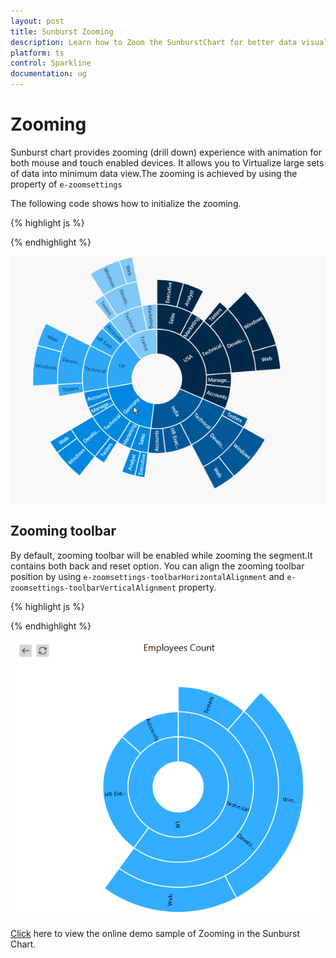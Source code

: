 ```yaml
---
layout: post
title: Sunburst Zooming
description: Learn how to Zoom the SunburstChart for better data visualization
platform: ts
control: Sparkline
documentation: ug
---
```


# Zooming

Sunburst chart provides zooming (drill down) experience with animation for both mouse and touch enabled devices. It allows you to Virtualize large sets of data into minimum data view.The zooming is achieved by using the property of `e-zoomsettings`

The following code shows how to initialize the zooming.

{% highlight js %}

<div id="container" ej-sunburstchart e-zoomsettings-enable="true">					
</div>

{% endhighlight %}

![](Zooming_images/Zooming_img1.gif)

## Zooming toolbar

By default, zooming toolbar will be enabled while zooming the segment.It contains both back and reset option.
You can align the zooming toolbar position by using `e-zoomsettings-toolbarHorizontalAlignment` and `e-zoomsettings-toolbarVerticalAlignment` property.


{% highlight js %}

<div id="container" ej-sunburstchart e-zoomsettings-enable="true" e-zoomsettings-toolbarhorizontalalignment="left"> 					
</div>

{% endhighlight %}

![](Zooming_images/Zooming_img2.png)

[Click](http://ngjq.syncfusion.com/#/sunburstchart/zooming) here to view the online demo sample of Zooming in the Sunburst Chart.
